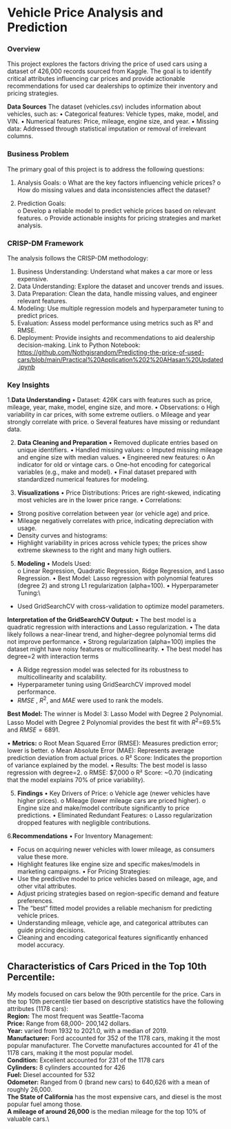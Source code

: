 # Vehicle Price Analysis and Prediction

### Overview

This project explores the factors driving the price of used cars using a dataset of 426,000 records sourced from Kaggle. 
The goal is to identify critical attributes influencing car prices and provide actionable recommendations for used car dealerships to optimize their inventory and pricing strategies. 

**Data Sources**
The dataset (vehicles.csv) includes information about vehicles, such as:
•	Categorical features: Vehicle types, make, model, and VIN.
•	Numerical features: Price, mileage, engine size, and year.
•	Missing data: Addressed through statistical imputation or removal of irrelevant columns.

### Business Problem
The primary goal of this project is to address the following questions:
1.	Analysis Goals:
o	What are the key factors influencing vehicle prices?
o	How do missing values and data inconsistencies affect the dataset?

3.	Prediction Goals:\
o	Develop a reliable model to predict vehicle prices based on relevant features.
o	Provide actionable insights for pricing strategies and market analysis.

###  CRISP-DM Framework
The analysis follows the CRISP-DM methodology:
1.	Business Understanding: Understand what makes a car more or less expensive.
2.	Data Understanding: Explore the dataset and uncover trends and issues.
3.	Data Preparation: Clean the data, handle missing values, and engineer relevant features.
4.	Modeling: Use multiple regression models and hyperparameter tuning to predict prices.
5.	Evaluation: Assess model performance using metrics such as R² and RMSE.
6.	Deployment: Provide insights and recommendations to aid dealership decision-making.
Link to Python Notebook:\
https://github.com/Nothgisrandom/Predicting-the-price-of-used-cars/blob/main/Practical%20Application%202%20AHasan%20Updated.ipynb 


###  Key Insights

1.**Data Understanding**
•	Dataset: 426K cars with features such as price, mileage, year, make, model, engine size, and more.
•	Observations:
o	High variability in car prices, with some extreme outliers.
o	Mileage and year strongly correlate with price.
o	Several features have missing or redundant data.

2. **Data Cleaning and Preparation**
•	Removed duplicate entries based on unique identifiers.
•	Handled missing values:
o	Imputed missing mileage and engine size with median values.
•	Engineered new features:
o	An indicator for old or vintage cars. 
o	One-hot encoding for categorical variables (e.g., make and model).
•	Final dataset prepared with standardized numerical features for modeling.

3. **Visualizations**
•	Price Distributions:
	Prices are right-skewed, indicating most vehicles are in the lower price range.
•	Correlations:
-	Strong positive correlation between year (or vehicle age) and price.
-	Mileage negatively correlates with price, indicating depreciation with usage.
-	Density curves and histograms:
-	Highlight variability in prices across vehicle types; the prices show extreme skewness to the right and many high outliers.

5. **Modeling**
•	Models Used:\
o	Linear Regression, Quadratic Regression, Ridge Regression, and Lasso Regression.
•	Best Model:
 Lasso regression with polynomial features (degree 2) and strong L1 regularization (alpha=100).
•	Hyperparameter Tuning:\
-	Used GridSearchCV with cross-validation to optimize model parameters.

**Interpretation of the GridSearchCV Output:**
•	The best model is a quadratic regression with interactions and Lasso regularization.
•	The data likely follows a near-linear trend, and higher-degree polynomial terms did not improve performance.
•	Strong regularization (alpha=100) implies the dataset might have noisy features or multicollinearity.
•	The best model has degree=2 with interaction terms
-	A Ridge regression model was selected for its robustness to multicollinearity and scalability.
-	Hyperparameter tuning using GridSearchCV improved model performance.
-	$RMSE$ , $R^2$, and $MAE$ were used to rank the models. 
  
**Best Model:**
The winner is Model 3: Lasso Model with Degree 2 Polynomial.
Lasso Model with Degree 2 Polynomial provides the best fit with $R^2$=69.5\% and $RMSE=6891$.


•	**Metrics:**
o	Root Mean Squared Error (RMSE): Measures prediction error; lower is better.
o	Mean Absolute Error (MAE): Represents average prediction deviation from actual prices.
o	R² Score: Indicates the proportion of variance explained by the model.
•	Results: The best model is lasso regression with degree=2.
o	RMSE: $7,000
o	R² Score: ~0.70 (indicating that the model explains 70% of price variability).

5. **Findings**
•	Key Drivers of Price:
o	Vehicle age (newer vehicles have higher prices).
o	Mileage (lower mileage cars are priced higher).
o	Engine size and make/model contribute significantly to price predictions.
•	Eliminated Redundant Features:
o	Lasso regularization dropped features with negligible contributions.

6.**Recommendations**
•	For Inventory Management:
- Focus on acquiring newer vehicles with lower mileage, as consumers value these more.
-	Highlight features like engine size and specific makes/models in marketing campaigns.
•	For Pricing Strategies:
  - Use the predictive model to price vehicles based on mileage, age, and other vital attributes.
  -   Adjust pricing strategies based on region-specific demand and feature preferences.
  -	The “best” fitted model provides a reliable mechanism for predicting vehicle prices.
  -	Understanding mileage, vehicle age, and categorical attributes can guide pricing decisions.
  -	Cleaning and encoding categorical features significantly enhanced model accuracy.

## Characteristics of Cars Priced in the Top 10th Percentile: 

My models focused on cars below the 90th percentile for the price. Cars in the top 10th percentile tier based on descriptive statistics have the following attributes (1178 cars): \
**Region:** The most frequent was Seattle-Tacoma\
**Price:** Range from 68,000- 200,142 dollars.\
**Year:** varied from 1932 to 2021.0, with a median of 2019.\
**Manufacturer:** Ford accounted for 352 of the 1178 cars, making it the most popular manufacturer. The Corvette manufactures accounted for 41 of the 1178 cars, making it the most popular model.\
**Condition:** Excellent accounted for 231 of the 1178 cars\
**Cylinders:** 8 cylinders accounted for 426\
**Fuel:** Diesel accounted for 532\
**Odometer:** Ranged from 0 (brand new cars) to 640,626 with a mean of roughly 26,000.\
**The State of California** has the most expensive cars, and diesel is the most popular fuel among those.\
**A mileage of around 26,000** is the median mileage for the top 10% of valuable cars.\
 






